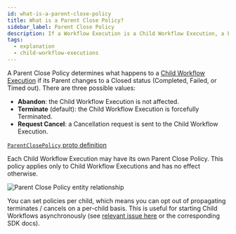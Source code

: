 ```yaml
---
id: what-is-a-parent-close-policy
title: What is a Parent Close Policy?
sidebar_label: Parent Close Policy
description: If a Workflow Execution is a Child Workflow Execution, a Parent Close Policy determines what happens to the Workflow Execution if its Parent Workflow Execution changes to a Closed status (Completed, Failed, Timed out).
tags:
  - explanation
  - child-workflow-executions
---
```


A Parent Close Policy determines what happens to a [Child Workflow Execution](/docs/concepts/what-is-a-child-workflow-execution) if its Parent changes to a Closed status (Completed, Failed, or Timed out).
There are three possible values:

- **Abandon**: the Child Workflow Execution is not affected.
- **Terminate** (default): the Child Workflow Execution is forcefully Terminated.
- **Request Cancel**: a Cancellation request is sent to the Child Workflow Execution.

[`ParentClosePolicy` proto definition](https://github.com/temporalio/api/blob/c1f04d0856a3ba2995e92717607f83536b5a44f5/temporal/api/enums/v1/workflow.proto#L44)

Each Child Workflow Execution may have its own Parent Close Policy.
This policy applies only to Child Workflow Executions and has no effect otherwise.

![Parent Close Policy entity relationship](/static/diagrams/parent-close-policy.svg)

You can set policies per child, which means you can opt out of propagating terminates / cancels on a per-child basis.
This is useful for starting Child Workflows asynchronously (see [relevant issue here](https://community.temporal.io/t/best-way-to-create-an-async-child-workflow/114) or the corresponding SDK docs).
